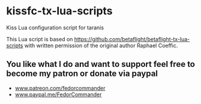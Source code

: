 # kissfc-tx-lua-scripts
Kiss Lua configuration script for taranis

This Lua script is based on https://github.com/betaflight/betaflight-tx-lua-scripts with written permission 
of the original author Raphael Coeffic.

## You like what I do and want to support feel free to become my patron or donate via paypal

* www.patreon.com/fedorcommander
* www.paypal.me/FedorCommander
